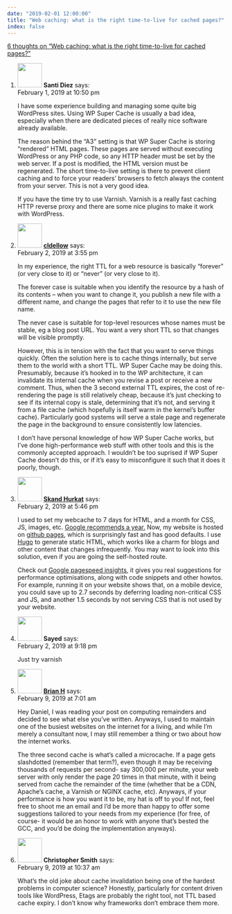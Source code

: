 ```yaml
---
date: "2019-02-01 12:00:00"
title: "Web caching: what is the right time-to-live for cached pages?"
index: false
---
```


[6 thoughts on &ldquo;Web caching: what is the right time-to-live for cached pages?&rdquo;](/lemire/blog/2019/02-01-web-caching-what-is-the-right-time-to-live-for-cached-pages)

<ol class="comment-list">
<li id="comment-385992" class="comment even thread-even depth-1">
<div class="comment-author vcard">
<img alt src="https://secure.gravatar.com/avatar/d7efd1a7e3f4d2e73f63b58868e62738?s=56&#038;d=mm&#038;r=g" srcset="https://secure.gravatar.com/avatar/d7efd1a7e3f4d2e73f63b58868e62738?s=112&#038;d=mm&#038;r=g 2x" class="avatar avatar-56 photo" height="56" width="56" decoding="async" /> <b class="fn">Santi Diez</b> <span class="says">says:</span> </div>
<div class="comment-metadata"><time datetime="2019-02-01T22:50:57+00:00">February 1, 2019 at 10:50 pm</time></a> </div>
<div class="comment-content">
<p>I have some experience building and managing some quite big WordPress sites. Using WP Super Cache is usually a bad idea, especially when there are dedicated pieces of really nice software already available.</p>
<p>The reason behind the &ldquo;A3&rdquo; setting is that WP Super Cache is storing &ldquo;rendered&rdquo; HTML pages. These pages are served without executing WordPress or any PHP code, so any HTTP header must be set by the web server. If a post is modified, the HTML version must be regenerated. The short time-to-live setting is there to prevent client caching and to force your readers&rsquo; browsers to fetch always the content from your server. This is not a very good idea.</p>
<p>If you have the time try to use Varnish. Varnish is a really fast caching HTTP reverse proxy and there are some nice plugins to make it work with WordPress.</p>
</div>
</li>
<li id="comment-386120" class="comment odd alt thread-odd thread-alt depth-1">
<div class="comment-author vcard">
<img alt src="https://secure.gravatar.com/avatar/bca9869462b1493d6be5bae8c67ef5a2?s=56&#038;d=mm&#038;r=g" srcset="https://secure.gravatar.com/avatar/bca9869462b1493d6be5bae8c67ef5a2?s=112&#038;d=mm&#038;r=g 2x" class="avatar avatar-56 photo" height="56" width="56" decoding="async" /> <b class="fn"><a href="https://cldellow.com" class="url" rel="ugc external nofollow">cldellow</a></b> <span class="says">says:</span> </div>
<div class="comment-metadata"><time datetime="2019-02-02T15:55:44+00:00">February 2, 2019 at 3:55 pm</time></a> </div>
<div class="comment-content">
<p>In my experience, the right TTL for a web resource is basically &ldquo;forever&rdquo; (or very close to it) or &ldquo;never&rdquo; (or very close to it).</p>
<p>The forever case is suitable when you identify the resource by a hash of its contents &#8211; when you want to change it, you publish a new file with a different name, and change the pages that refer to it to use the new file name.</p>
<p>The never case is suitable for top-level resources whose names must be stable, eg a blog post URL. You want a very short TTL so that changes will be visible promptly.</p>
<p>However, this is in tension with the fact that you want to serve things quickly. Often the solution here is to cache things internally, but serve them to the world with a short TTL. WP Super Cache may be doing this. Presumably, because it&rsquo;s hooked in to the WP architecture, it can invalidate its internal cache when you revise a post or receive a new comment. Thus, when the 3 second external TTL expires, the cost of re-rendering the page is still relatively cheap, because it&rsquo;s just checking to see if its internal copy is stale, determining that it&rsquo;s not, and serving it from a file cache (which hopefully is itself warm in the kernel&rsquo;s buffer cache). Particularly good systems will serve a stale page and regenerate the page in the background to ensure consistently low latencies.</p>
<p>I don&rsquo;t have personal knowledge of how WP Super Cache works, but I&rsquo;ve done high-performance web stuff with other tools and this is the commonly accepted approach. I wouldn&rsquo;t be too suprised if WP Super Cache doesn&rsquo;t do this, or if it&rsquo;s easy to misconfigure it such that it does it poorly, though.</p>
</div>
</li>
<li id="comment-386136" class="comment even thread-even depth-1">
<div class="comment-author vcard">
<img alt src="https://secure.gravatar.com/avatar/6a3b2b2e3e34161724b478f8202ecd4e?s=56&#038;d=mm&#038;r=g" srcset="https://secure.gravatar.com/avatar/6a3b2b2e3e34161724b478f8202ecd4e?s=112&#038;d=mm&#038;r=g 2x" class="avatar avatar-56 photo" height="56" width="56" loading="lazy" decoding="async" /> <b class="fn"><a href="https://skandhurkat.com" class="url" rel="ugc external nofollow">Skand Hurkat</a></b> <span class="says">says:</span> </div>
<div class="comment-metadata"><time datetime="2019-02-02T17:46:40+00:00">February 2, 2019 at 5:46 pm</time></a> </div>
<div class="comment-content">
<p>I used to set my webcache to 7 days for HTML, and a month for CSS, JS, images, etc. <a href="https://developers.google.com/web/tools/lighthouse/audits/cache-policy" rel="nofollow">Google recommends a year.</a> Now, my website is hosted on <a href="https://pages.github.com/" rel="nofollow">github pages</a>, which is surprisingly fast and has good defaults. I use <a href="https://gohugo.io" rel="nofollow">Hugo</a> to generate static HTML, which works like a charm for blogs and other content that changes infrequently. You may want to look into this solution, even if you are going the self-hosted route.</p>
<p>Check out <a href="https://developers.google.com/speed/pagespeed/insights/" rel="nofollow">Google pagespeed insights</a>, it gives you real suggestions for performance optimisations, along with code snippets and other howtos. For example, running it on your website shows that, on a mobile device, you could save up to 2.7 seconds by deferring loading non-critical CSS and JS, and another 1.5 seconds by not serving CSS that is not used by your website.</p>
</div>
</li>
<li id="comment-386172" class="comment odd alt thread-odd thread-alt depth-1">
<div class="comment-author vcard">
<img alt src="https://secure.gravatar.com/avatar/18c0b9388e2e80793e903f1b9f5eb957?s=56&#038;d=mm&#038;r=g" srcset="https://secure.gravatar.com/avatar/18c0b9388e2e80793e903f1b9f5eb957?s=112&#038;d=mm&#038;r=g 2x" class="avatar avatar-56 photo" height="56" width="56" loading="lazy" decoding="async" /> <b class="fn">Sayed</b> <span class="says">says:</span> </div>
<div class="comment-metadata"><time datetime="2019-02-02T21:18:45+00:00">February 2, 2019 at 9:18 pm</time></a> </div>
<div class="comment-content">
<p>Just try varnish</p>
</div>
</li>
<li id="comment-387291" class="comment even thread-even depth-1">
<div class="comment-author vcard">
<img alt src="https://secure.gravatar.com/avatar/9f2a4f4e1ca8df9d678ff234a63ef191?s=56&#038;d=mm&#038;r=g" srcset="https://secure.gravatar.com/avatar/9f2a4f4e1ca8df9d678ff234a63ef191?s=112&#038;d=mm&#038;r=g 2x" class="avatar avatar-56 photo" height="56" width="56" loading="lazy" decoding="async" /> <b class="fn"><a href="http://wasthat.me" class="url" rel="ugc external nofollow">Brian H</a></b> <span class="says">says:</span> </div>
<div class="comment-metadata"><time datetime="2019-02-09T07:01:04+00:00">February 9, 2019 at 7:01 am</time></a> </div>
<div class="comment-content">
<p>Hey Daniel, I was reading your post on computing remainders and decided to see what else you&rsquo;ve written. Anyways, I used to maintain one of the busiest websites on the internet for a living, and while I&rsquo;m merely a consultant now, I may still remember a thing or two about how the internet works.</p>
<p>The three second cache is what&rsquo;s called a microcache. If a page gets slashdotted (remember that term?), even though it may be receiving thousands of requests per second- say 300,000 per minute, your web server with only render the page 20 times in that minute, with it being served from cache the remainder of the time (whether that be a CDN, Apache&rsquo;s cache, a Varnish or NGINX cache, etc). Anyways, if your performance is how you want it to be, my hat is off to you! If not, feel free to shoot me an email and I&rsquo;d be more than happy to offer some suggestions tailored to your needs from my experience (for free, of course- it would be an honor to work with anyone that&rsquo;s bested the GCC, and you&rsquo;d be doing the implementation anyways).</p>
</div>
</li>
<li id="comment-387325" class="comment odd alt thread-odd thread-alt depth-1">
<div class="comment-author vcard">
<img alt src="https://secure.gravatar.com/avatar/7efeeb0d9fe2a53e84d0d77e2ab7e44e?s=56&#038;d=mm&#038;r=g" srcset="https://secure.gravatar.com/avatar/7efeeb0d9fe2a53e84d0d77e2ab7e44e?s=112&#038;d=mm&#038;r=g 2x" class="avatar avatar-56 photo" height="56" width="56" loading="lazy" decoding="async" /> <b class="fn">Christopher Smith</b> <span class="says">says:</span> </div>
<div class="comment-metadata"><time datetime="2019-02-09T10:37:28+00:00">February 9, 2019 at 10:37 am</time></a> </div>
<div class="comment-content">
<p>What&rsquo;s the old joke about cache invalidation being one of the hardest problems in computer science? Honestly, particularly for content driven tools like WordPress, Etags are probably the right tool, not TTL based cache expiry. I don&rsquo;t know why frameworks don&rsquo;t embrace them more.</p>
</div>
</li>
</ol>
